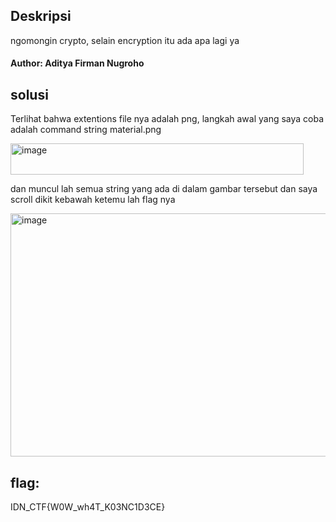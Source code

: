 ## Deskripsi
ngomongin crypto, selain encryption itu ada apa lagi ya

#### Author: Aditya Firman Nugroho

## solusi
Terlihat bahwa extentions file nya adalah png, langkah awal yang saya coba adalah command string material.png

<img width="469" height="50" alt="image" src="https://github.com/user-attachments/assets/8b5ff0ac-88e9-46bf-bb4e-a662a13dcbd4" />

dan muncul lah semua string yang ada di dalam gambar tersebut dan saya scroll dikit kebawah ketemu lah flag nya

<img width="621" height="389" alt="image" src="https://github.com/user-attachments/assets/d5356cdd-7a29-4adf-9df8-5b2f94b57b7a" />

## flag:
IDN_CTF{W0W_wh4T_K03NC1D3CE}
